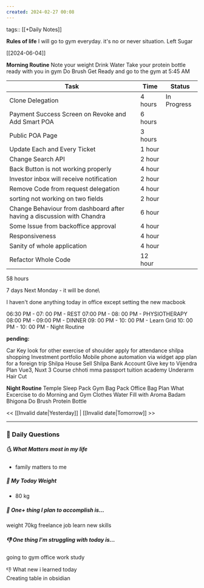 ```yaml
---
created: 2024-02-27 00:08
---
```

tags:: [[+Daily Notes]]

**Rules of life**
I will go to gym everyday. it's no or never situation.
Left Sugar

[[2024-06-04]]

**Morning Routine**
Note your weight
Drink Water
Take your protein bottle ready with you in gym
Do Brush
Get Ready and go to the gym at 5:45 AM



| Task                                                                   | Time    | Status      |
| ---------------------------------------------------------------------- | ------- | ----------- |
| Clone Delegation                                                       | 4 hours | In Progress |
| Payment Success Screen on Revoke and Add Smart POA                     | 6 hours |             |
| Public POA Page                                                        | 3 hours |             |
| Update Each and Every Ticket                                           | 1 hour  |             |
| Change Search API                                                      | 2 hour  |             |
| Back Button is not working properly                                    | 4 hour  |             |
| Investor inbox will receive notification                               | 2 hour  |             |
| Remove Code from request delegation                                    | 4 hour  |             |
| sorting not working on two fields                                      | 2 hour  |             |
| Change Behaviour from dashboard after having a discussion with Chandra | 6 hour  |             |
| Some Issue from backoffice approval                                    | 4 hour  |             |
| Responsiveness                                                         | 4 hour  |             |
| Sanity of whole application                                            | 4 hour  |             |
| Refactor Whole Code                                                    | 12 hour |             |


58 hours

7 days
Next Monday - it will be done\

I haven't done anything today in office except setting the new macbook

06:30 PM - 07: 00 PM - REST
07:00 PM - 08: 00 PM - PHYSIOTHERAPY
08:00 PM - 09:00 PM - DINNER
09: 00 PM - 10: 00 PM - Learn Grid
10: 00 PM - 10: 00 PM - Night Routine




**pending:**

Car Key
look for other exercise of shoulder
apply for attendance
shilpa shopping 
Investment portfolio 
Mobile phone automation via widget app
plan for a foreign trip
Shilpa House Sell
Shilpa Bank Account
Give key to Vijendra
Plan Vue3, Nuxt 3 Course
chhoti mma passport
tuition academy 
Underarm Hair Cut


**Night Routine**
Temple Sleep
Pack Gym Bag
Pack Office Bag
Plan What Excercise to do
Morning and Gym Clothes
Water Fill with Aroma
Badam Bhigona
Do Brush
Protein Bottle


<< [[Invalid date|Yesterday]] | [[Invalid date|Tomorrow]] >>

---
### 📅 Daily Questions
##### 🌜 What Matters most in my life
- family matters to me

##### 🙌 My Today Weight
-  80 kg

##### 🚀 One+ thing I plan to accomplish is...

weight 70kg 
freelance job
learn new skills
##### 👎 One thing I'm struggling with today is...

going to gym
office work 
study

👎 What new i learned today
\
Creating table in obsidian